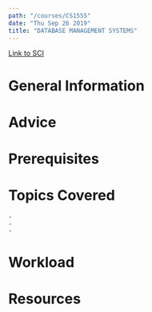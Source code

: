 ```yaml
---
path: "/courses/CS1555"
date: "Thu Sep 26 2019"
title: "DATABASE MANAGEMENT SYSTEMS"
---
```

[Link to SCI]("http://courses.sci.pitt.edu/courses/courses/view/CS-1555")

# General Information

# Advice


# Prerequisites
<!-- PREREQ_REPLACEMENT (Do not remove) -->

<!-- END PREREQ_REPLACEMENT (Do not remove) -->
# Topics Covered
	- 
	-
	-
# Workload

<!-- TESTIMONIALS
# Testimonials
This gets replaced with Gatsby, its
data comes from Google Sheets for easier
editing!
-->

# Resources
